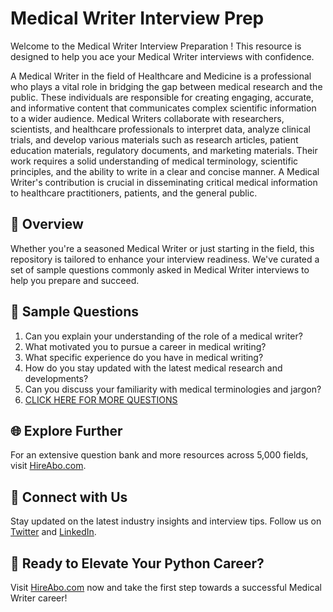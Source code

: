 # Medical Writer Interview Prep

Welcome to the Medical Writer Interview Preparation ! This resource is designed to help you ace your Medical Writer interviews with confidence.

A Medical Writer in the field of Healthcare and Medicine is a professional who plays a vital role in bridging the gap between medical research and the public. These individuals are responsible for creating engaging, accurate, and informative content that communicates complex scientific information to a wider audience. Medical Writers collaborate with researchers, scientists, and healthcare professionals to interpret data, analyze clinical trials, and develop various materials such as research articles, patient education materials, regulatory documents, and marketing materials. Their work requires a solid understanding of medical terminology, scientific principles, and the ability to write in a clear and concise manner. A Medical Writer's contribution is crucial in disseminating critical medical information to healthcare practitioners, patients, and the general public.

## 🚀 Overview

Whether you're a seasoned Medical Writer or just starting in the field, this repository is tailored to enhance your interview readiness. We've curated a set of sample questions commonly asked in Medical Writer interviews to help you prepare and succeed.

## 📝 Sample Questions

1. Can you explain your understanding of the role of a medical writer?
2. What motivated you to pursue a career in medical writing?
3. What specific experience do you have in medical writing?
4. How do you stay updated with the latest medical research and developments?
5. Can you discuss your familiarity with medical terminologies and jargon?
6. [CLICK HERE FOR MORE QUESTIONS](https://hireabo.com/job/2_3_15/Medical%20Writer)

## 🌐 Explore Further

For an extensive question bank and more resources across 5,000 fields, visit [HireAbo.com](https://www.hireabo.com).

## 📱 Connect with Us

Stay updated on the latest industry insights and interview tips. Follow us on [Twitter](https://twitter.com/hireabo) and [LinkedIn](https://www.linkedin.com/in/hire-abo-3609972a8/).

## 🚀 Ready to Elevate Your Python Career?

Visit [HireAbo.com](https://www.hireabo.com) now and take the first step towards a successful Medical Writer career!